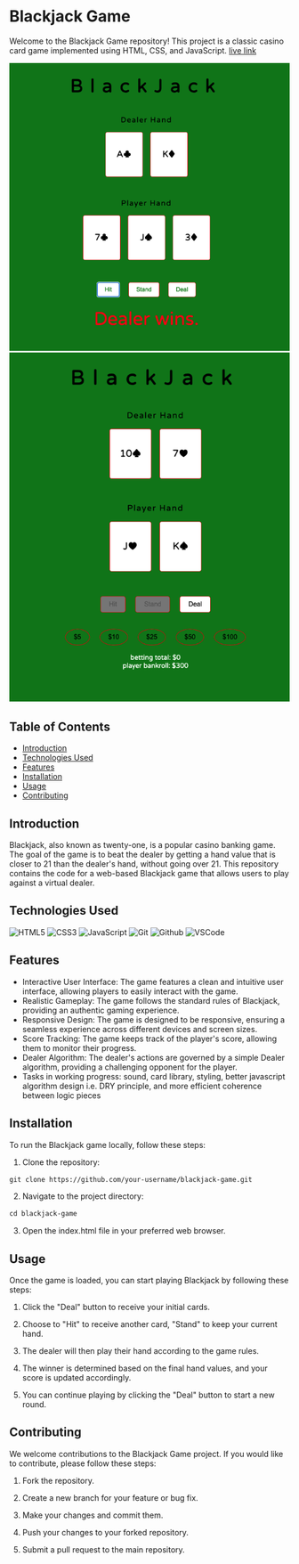 # Blackjack Game

Welcome to the Blackjack Game repository! This project is a classic casino card game implemented using HTML, CSS, and JavaScript. [live link](https://akyeshi.github.io/blackjack/)

![!Alt Blackjack](assets/images/wireframe.png)
![!Alt Blackjack](assets/images/blackjacl.png)

## Table of Contents

- [Introduction](#Introduction)
- [Technologies Used](#Technologies-Used)
- [Features](#Features)
- [Installation](#Installation)
- [Usage](#Usage)
- [Contributing](#Contribution)

## Introduction

Blackjack, also known as twenty-one, is a popular casino banking game. The goal of the game is to beat the dealer by getting a hand value that is closer to 21 than the dealer's hand, without going over 21. This repository contains the code for a web-based Blackjack game that allows users to play against a virtual dealer.

## Technologies Used

![HTML5](https://img.shields.io/badge/-HTML5-05122A?style=flat&logo=html5)
![CSS3](https://img.shields.io/badge/-CSS-05122A?style=flat&logo=css3)
![JavaScript](https://img.shields.io/badge/-JavaScript-05122A?style=flat&logo=javascript)
![Git](https://img.shields.io/badge/-Git-05122A?style=flat&logo=git)
![Github](https://img.shields.io/badge/-GitHub-05122A?style=flat&logo=github)
![VSCode](https://img.shields.io/badge/-VS_Code-05122A?style=flat&logo=visualstudio)

<!-- ![MongoDB](https://img.shields.io/badge/-MongoDB-05122A?style=flat&logo=mongodb)
![Express](https://img.shields.io/badge/-Express-05122A?style=flat&logo=express)
![React](https://img.shields.io/badge/-React-05122A?style=flat&logo=react)
![Node](https://img.shields.io/badge/-Node.js-05122A?style=flat&logo=node.js)
![Semantic UI React](https://img.shields.io/badge/-Semantic%20UI%20React-05122A?style=flat&logo=semanticuireact)
![AWS S3](https://img.shields.io/badge/-AWS_S3-05122A?style=flat&logo=amazons3)
![JWT](https://img.shields.io/badge/-JSON_Web_Tokens-05122A?style=flat&logo=jsonwebtokens)
![Mongoose ODM](https://img.shields.io/badge/-Mongoose_ODM-05122A?style=flat&logo=mongodb)
![Trello](https://img.shields.io/badge/-Trello-05122A?style=flat&logo=trello)
![Heroku](https://img.shields.io/badge/-Heroku-05122A?style=flat&logo=heroku)
![Canva](https://img.shields.io/badge/-Canva-05122A?style=flat&logo=canva)
![Markdown](https://img.shields.io/badge/-Markdown-05122A?style=flat&logo=markdown)
![Vim](https://img.shields.io/badge/-Vim-05122A?style=flat&logo=vim)
![Python](https://img.shields.io/badge/-Python-05122A?style=flat&logo=python)
![Django](https://img.shields.io/badge/-Django-05122A?style=flat&logo=django)
![PostgreSQL](https://img.shields.io/badge/-PostgreSQL-05122A?style=flat&logo=postgresql)
![Materialize CSS](https://img.shields.io/badge/-Materialize_CSS-05122A?style=flat&logo=materialdesign) -->

## Features

- Interactive User Interface: The game features a clean and intuitive user interface, allowing players to easily interact with the game.
- Realistic Gameplay: The game follows the standard rules of Blackjack, providing an authentic gaming experience.
- Responsive Design: The game is designed to be responsive, ensuring a seamless experience across different devices and screen sizes.
- Score Tracking: The game keeps track of the player's score, allowing them to monitor their progress.
- Dealer Algorithm: The dealer's actions are governed by a simple Dealer algorithm, providing a challenging opponent for the player.
- Tasks in working progress: sound, card library, styling, better javascript algorithm design i.e. DRY principle, and more efficient coherence between logic pieces

## Installation

To run the Blackjack game locally, follow these steps:

1. Clone the repository:

```html
git clone https://github.com/your-username/blackjack-game.git
```

2. Navigate to the project directory:

```html
cd blackjack-game
```

3. Open the index.html file in your preferred web browser.

## Usage

Once the game is loaded, you can start playing Blackjack by following these steps:

1. Click the "Deal" button to receive your initial cards.

2. Choose to "Hit" to receive another card, "Stand" to keep your current hand.

3. The dealer will then play their hand according to the game rules.

4. The winner is determined based on the final hand values, and your score is updated accordingly.

5. You can continue playing by clicking the "Deal" button to start a new round.

## Contributing

We welcome contributions to the Blackjack Game project. If you would like to contribute, please follow these steps:

1. Fork the repository.

2. Create a new branch for your feature or bug fix.

3. Make your changes and commit them.

4. Push your changes to your forked repository.

5. Submit a pull request to the main repository.
